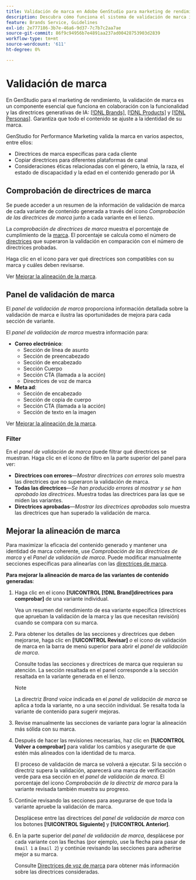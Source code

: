 ```yaml
---
title: Validación de marca en Adobe GenStudio para marketing de rendimiento
description: Descubra cómo funciona el sistema de validación de marca integrado en GenStudio para el marketing de rendimiento.
feature: Brands Service, Guidelines
exl-id: 2e777186-3b7e-46a6-9d37-7c7b7c2aa7ae
source-git-commit: 86f9c94956b7e4891aa237ad00428753903d2839
workflow-type: tm+mt
source-wordcount: '611'
ht-degree: 0%

---
```


# Validación de marca

En GenStudio para el marketing de rendimiento, la validación de marca es un componente esencial que funciona en colaboración con la funcionalidad y las directrices generativas de IA: [[!DNL Brands]](/help/user-guide/guidelines/brands.md), [[!DNL Products]](/help/user-guide/guidelines/products.md) y [[!DNL Personas]](/help/user-guide/guidelines/personas.md). Garantiza que todo el contenido se ajuste a la identidad de su marca.

GenStudio for Performance Marketing valida la marca en varios aspectos, entre ellos:

* Directrices de marca específicas para cada cliente
* Copiar directrices para diferentes plataformas de canal
* Consideraciones éticas relacionadas con el género, la etnia, la raza, el estado de discapacidad y la edad en el contenido generado por IA

## Comprobación de directrices de marca

Se puede acceder a un resumen de la información de validación de marca de cada variante de contenido generada a través del icono _Comprobación de las directrices de marca_ junto a cada variante en el lienzo.

La _comprobación de directrices de marca_ muestra el porcentaje de cumplimiento de la [marca](brands.md). El porcentaje se calcula como el número de [directrices](overview.md) que superaron la validación en comparación con el número de directrices probadas.

Haga clic en el icono para ver qué directrices son compatibles con su marca y cuáles deben revisarse.

Ver [Mejorar la alineación de la marca](#improve-brand-alignment).

## Panel de validación de marca

El _panel de validación de marca_ proporciona información detallada sobre la validación de marca e ilustra las oportunidades de mejora para cada sección de variante.

El _panel de validación de marca_ muestra información para:

* **Correo electrónico**:
   * Sección de línea de asunto
   * Sección de preencabezado
   * Sección de encabezado
   * Sección Cuerpo
   * Sección CTA (llamada a la acción)
   * Directrices de voz de marca
* **Meta ad**:
   * Sección de encabezado
   * Sección de copia de cuerpo
   * Sección CTA (llamada a la acción)
   * Sección de texto en la imagen

Ver [Mejorar la alineación de la marca](#improve-brand-alignment).

### Filter

En el _panel de validación de marca_ puede filtrar qué directrices se muestran. Haga clic en el icono de filtro en la parte superior del panel para ver:

* **Directrices con errores**—_Mostrar directrices con errores_ solo muestra las directrices que no superaron la validación de marca.
* **Todas las directrices**—_Se han producido errores al mostrar y se han aprobado las directrices_. Muestra todas las directrices para las que se miden las variantes.
* **Directrices aprobadas**—_Mostrar las directrices aprobadas_ solo muestra las directrices que han superado la validación de marca.

<!-- The _Brand validation panel_ has different areas of focus for each content channel:

* Email - brand voice and channel compliance
* Images - application photography restrictions and other considerations -->

## Mejorar la alineación de marca

Para maximizar la eficacia del contenido generado y mantener una identidad de marca coherente, use _Comprobación de las directrices de marca_ y el _Panel de validación de marca_. Puede modificar manualmente secciones específicas para alinearlas con las [directrices de marca](brands.md).

**Para mejorar la alineación de marca de las variantes de contenido generadas**:

1. Haga clic en el icono **[!UICONTROL [!DNL Brand]directrices para comprobar]** de una variante individual.

   Vea un resumen del rendimiento de esa variante específica (directrices que aprueban la validación de la marca y las que necesitan revisión) cuando se compara con su marca.

1. Para obtener los detalles de las secciones y directrices que deben mejorarse, haga clic en **[!UICONTROL Revisar]** _o_ el icono de validación de marca en la barra de menú superior para abrir el _panel de validación de marca_.

   Consulte todas las secciones y directrices de marca que requieran su atención. La sección resaltada en el panel corresponde a la sección resaltada en la variante generada en el lienzo.

   >[!NOTE]
   >
   > La directriz _Brand voice_ indicada en el _panel de validación de marca_ se aplica a toda la variante, no a una sección individual. Se resalta toda la variante de contenido para sugerir mejoras.

1. Revise manualmente las secciones de variante para lograr la alineación más sólida con su marca.

1. Después de hacer las revisiones necesarias, haz clic en **[!UICONTROL Volver a comprobar]** para validar los cambios y asegurarte de que estén más alineados con la identidad de tu marca.

   El proceso de validación de marca se volverá a ejecutar. Si la sección o directriz supera la validación, aparecerá una marca de verificación verde para esa sección en el _panel de validación de marca_. El porcentaje del icono _Comprobación de la directriz de marca_ para la variante revisada también muestra su progreso.

1. Continúe revisando las secciones para asegurarse de que toda la variante apruebe la validación de marca.

   Desplácese entre las directrices del _panel de validación de marca_ con los botones **[!UICONTROL Siguiente]** y **[!UICONTROL Anterior]**.

1. En la parte superior del _panel de validación de marca_, desplácese por cada variante con las flechas (por ejemplo, use la flecha para pasar de `Email 1` a `Email 2`) y continúe revisando las secciones para adherirse mejor a su marca.

   Consulte [Directrices de voz de marca](/help/user-guide/guidelines/brands.md#brand-voice-guidelines) para obtener más información sobre las directrices consideradas.
